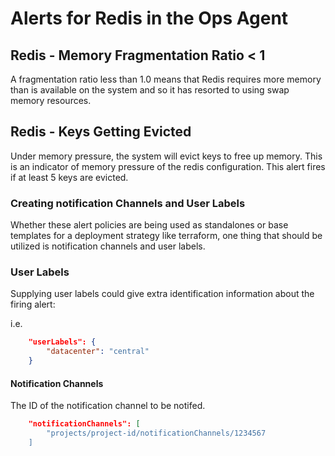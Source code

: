 # Alerts for Redis in the Ops Agent

## Redis - Memory Fragmentation Ratio < 1

A fragmentation ratio less than 1.0 means that Redis requires more memory than is available on the system and so it has resorted to using swap memory resources.

## Redis - Keys Getting Evicted

Under memory pressure, the system will evict keys to free up memory. This is an indicator of memory pressure of the redis configuration. This alert fires if at least 5 keys are evicted.

### Creating notification Channels and User Labels

Whether these alert policies are being used as standalones or base templates for a deployment strategy like terraform, one thing that should be utilized is notification channels and user labels.

### User Labels

Supplying user labels could give extra identification information about the firing alert:

i.e.

```json
    "userLabels": {
        "datacenter": "central"
    }
```

#### Notification Channels

The ID of the notification channel to be notifed.

```json
    "notificationChannels": [
        "projects/project-id/notificationChannels/1234567
    ]
```

